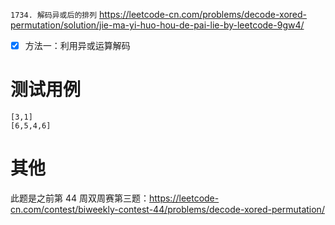 
`1734. 解码异或后的排列` https://leetcode-cn.com/problems/decode-xored-permutation/solution/jie-ma-yi-huo-hou-de-pai-lie-by-leetcode-9gw4/
- [x] 方法一：利用异或运算解码

# 测试用例

```
[3,1]
[6,5,4,6]
```

# 其他

此题是之前第 44 周双周赛第三题：https://leetcode-cn.com/contest/biweekly-contest-44/problems/decode-xored-permutation/
